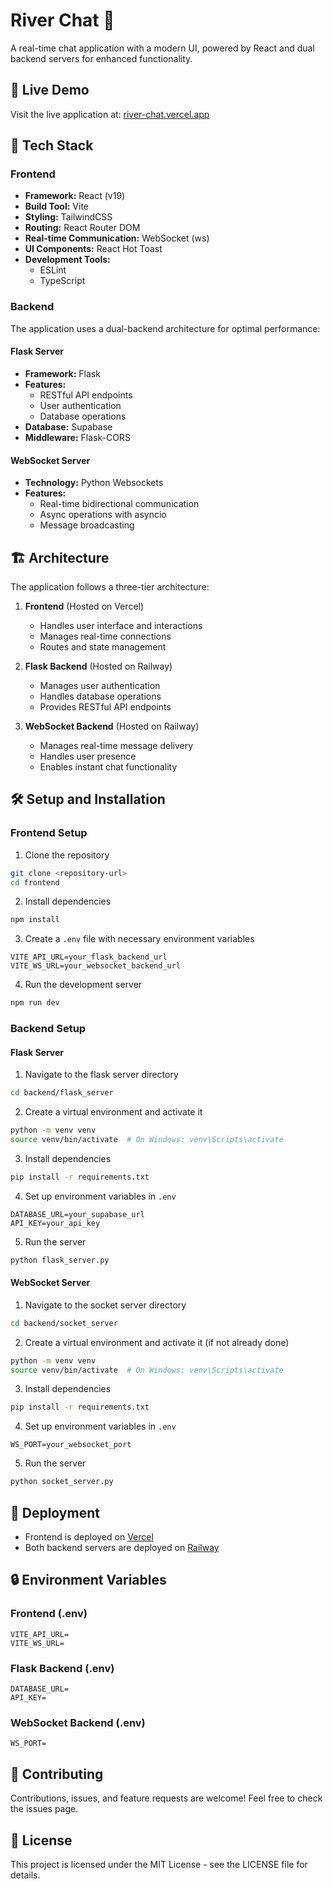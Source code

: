 # River Chat 🌊

A real-time chat application with a modern UI, powered by React and dual backend servers for enhanced functionality.

## 🌟 Live Demo

Visit the live application at: [river-chat.vercel.app](https://river-chat.vercel.app)

## 🚀 Tech Stack

### Frontend
- **Framework:** React (v19)
- **Build Tool:** Vite
- **Styling:** TailwindCSS
- **Routing:** React Router DOM
- **Real-time Communication:** WebSocket (ws)
- **UI Components:** React Hot Toast
- **Development Tools:**
  - ESLint
  - TypeScript

### Backend
The application uses a dual-backend architecture for optimal performance:

#### Flask Server
- **Framework:** Flask
- **Features:**
  - RESTful API endpoints
  - User authentication
  - Database operations
- **Database:** Supabase
- **Middleware:** Flask-CORS

#### WebSocket Server
- **Technology:** Python Websockets
- **Features:**
  - Real-time bidirectional communication
  - Async operations with asyncio
  - Message broadcasting

## 🏗️ Architecture

The application follows a three-tier architecture:
1. **Frontend** (Hosted on Vercel)
   - Handles user interface and interactions
   - Manages real-time connections
   - Routes and state management

2. **Flask Backend** (Hosted on Railway)
   - Manages user authentication
   - Handles database operations
   - Provides RESTful API endpoints

3. **WebSocket Backend** (Hosted on Railway)
   - Manages real-time message delivery
   - Handles user presence
   - Enables instant chat functionality

## 🛠️ Setup and Installation

### Frontend Setup
1. Clone the repository
```bash
git clone <repository-url>
cd frontend
```

2. Install dependencies
```bash
npm install
```

3. Create a `.env` file with necessary environment variables
```env
VITE_API_URL=your_flask_backend_url
VITE_WS_URL=your_websocket_backend_url
```

4. Run the development server
```bash
npm run dev
```

### Backend Setup

#### Flask Server
1. Navigate to the flask server directory
```bash
cd backend/flask_server
```

2. Create a virtual environment and activate it
```bash
python -m venv venv
source venv/bin/activate  # On Windows: venv\Scripts\activate
```

3. Install dependencies
```bash
pip install -r requirements.txt
```

4. Set up environment variables in `.env`
```env
DATABASE_URL=your_supabase_url
API_KEY=your_api_key
```

5. Run the server
```bash
python flask_server.py
```

#### WebSocket Server
1. Navigate to the socket server directory
```bash
cd backend/socket_server
```

2. Create a virtual environment and activate it (if not already done)
```bash
python -m venv venv
source venv/bin/activate  # On Windows: venv\Scripts\activate
```

3. Install dependencies
```bash
pip install -r requirements.txt
```

4. Set up environment variables in `.env`
```env
WS_PORT=your_websocket_port
```

5. Run the server
```bash
python socket_server.py
```

## 🚀 Deployment

- Frontend is deployed on [Vercel](https://vercel.com)
- Both backend servers are deployed on [Railway](https://railway.app)

## 🔒 Environment Variables

### Frontend (.env)
```
VITE_API_URL=
VITE_WS_URL=
```

### Flask Backend (.env)
```
DATABASE_URL=
API_KEY=
```

### WebSocket Backend (.env)
```
WS_PORT=
```

## 🤝 Contributing

Contributions, issues, and feature requests are welcome! Feel free to check the issues page.

## 📝 License

This project is licensed under the MIT License - see the LICENSE file for details.
